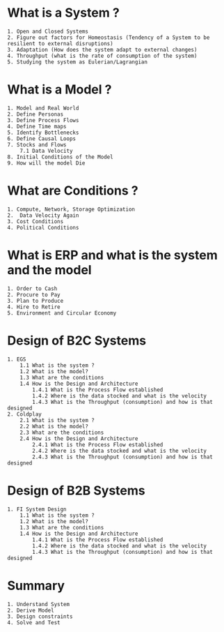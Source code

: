 # What is a System ? #
	1. Open and Closed Systems 
	2. Figure out factors for Homeostasis (Tendency of a System to be resilient to external disruptions)
	3. Adaptation (How does the system adapt to external changes) 
	4. Throughput (what is the rate of consumption of the system) 
	5. Studying the system as Eulerian/Lagrangian
# What is a Model ? #
	1. Model and Real World
	2. Define Personas
	3. Define Process Flows
	4. Define Time maps
	5. Identify Bottlenecks
	6. Define Causal Loops
	7. Stocks and Flows 
		7.1 Data Velocity
	8. Initial Conditions of the Model
	9. How will the model Die
# What are Conditions ? #
	1. Compute, Network, Storage Optimization
	2.  Data Velocity Again
	3. Cost Conditions
	4. Political Conditions

# What is ERP and what is the system and the model #
	1. Order to Cash
	2. Procure to Pay
	3. Plan to Produce
	4. Hire to Retire
	5. Environment and Circular Economy

# Design of B2C Systems #
	1. EGS
		1.1 What is the system ?
		1.2 What is the model?
		1.3 What are the conditions
		1.4 How is the Design and Architecture
			1.4.1 What is the Process Flow established
			1.4.2 Where is the data stocked and what is the velocity
			1.4.3 What is the Throughput (consumption) and how is that designed
	2. Coldplay
		2.1 What is the system ?
		2.2 What is the model?
		2.3 What are the conditions
		2.4 How is the Design and Architecture
			2.4.1 What is the Process Flow established
			2.4.2 Where is the data stocked and what is the velocity
			2.4.3 What is the Throughput (consumption) and how is that designed

# Design of B2B Systems #
	1. FI System Design 
		1.1 What is the system ?
		1.2 What is the model? 
		1.3 What are the conditions 
		1.4 How is the Design and Architecture
			1.4.1 What is the Process Flow established
			1.4.2 Where is the data stocked and what is the velocity
			1.4.3 What is the Throughput (consumption) and how is that designed

# Summary #
	1. Understand System
	2. Derive Model
	3. Design constraints
	4. Solve and Test
